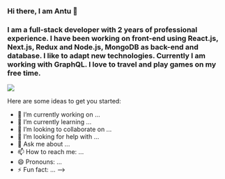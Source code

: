 ### Hi there, I am Antu 👋
### I am a full-stack developer with 2 years of professional experience. I have been working on front-end using React.js, Next.js, Redux and Node.js, MongoDB as back-end and database. I like to adapt new technologies. Currently I am working with GraphQL. I love to travel and play games on my free time.
<!--
**tanjirantu/tanjirantu** is a ✨ _special_ ✨ repository because its `README.md` (this file) appears on your GitHub profile.
<br>

### Language & tools used

<!-- Language -->
![](https://img.shields.io/badge/JS-JavaScript-yellow)

Here are some ideas to get you started:

- 🔭 I’m currently working on ...
- 🌱 I’m currently learning ...
- 👯 I’m looking to collaborate on ...
- 🤔 I’m looking for help with ...
- 💬 Ask me about ...
- 📫 How to reach me: ...
- 😄 Pronouns: ...
- ⚡ Fun fact: ...
-->
